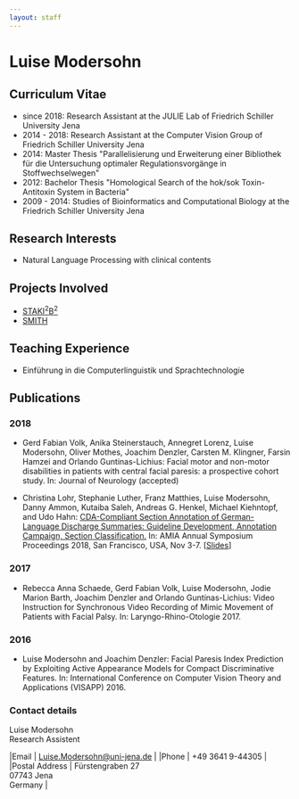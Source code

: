 ```yaml
---
layout: staff
---
```


# Luise Modersohn

## Curriculum Vitae
* since 2018: Research Assistant at the JULIE Lab of Friedrich Schiller University Jena
* 2014 - 2018: Research Assistant at the Computer Vision Group of Friedrich Schiller University Jena
* 2014: Master Thesis "Parallelisierung und Erweiterung einer Bibliothek für die Untersuchung optimaler Regulationsvorgänge in Stoffwechselwegen"
* 2012: Bachelor Thesis "Homological Search of the hok/sok Toxin-Antitoxin System in Bacteria"
* 2009 - 2014: Studies of Bioinformatics and Computational Biology at the Friedrich Schiller University Jena


## Research Interests

* Natural Language Processing with clinical contents

## Projects Involved
* [STAKI<sup>2</sup>B<sup>2</sup>](http://gepris.dfg.de/gepris/projekt/315098900)
* [SMITH](http://www.smith.care/)

## Teaching Experience
* Einführung in die Computerlinguistik und Sprachtechnologie

## Publications

### 2018
* Gerd Fabian Volk, Anika Steinerstauch, Annegret Lorenz, Luise Modersohn, Oliver Mothes, Joachim Denzler, Carsten M. Klingner, Farsin Hamzei and Orlando Guntinas-Lichius: Facial motor and non-motor disabilities in patients with central facial paresis: a prospective cohort study. In: Journal of Neurology (accepted)

* Christina Lohr, Stephanie Luther, Franz Matthies, Luise Modersohn, Danny Ammon, Kutaiba Saleh, Andreas G. Henkel, Michael Kiehntopf, and Udo Hahn: [CDA-Compliant Section Annotation of German-Language Discharge Summaries: Guideline Development, Annotation Campaign, Section Classification.](/downloads/publications/papers/lohr-2018-amia-sections.pdf) In: AMIA Annual Symposium Proceedings 2018, San Francisco, USA, Nov 3-7. [[Slides](/downloads/publications/slides/lohr-2018-amia-sections-slides.pdf)]

### 2017
* Rebecca Anna Schaede, Gerd Fabian Volk, Luise Modersohn, Jodie Marion Barth, Joachim Denzler and Orlando Guntinas-Lichius: Video Instruction for Synchronous Video Recording of Mimic Movement of Patients with Facial Palsy. In: Laryngo-Rhino-Otologie 2017.

### 2016
* Luise Modersohn and Joachim Denzler: Facial Paresis Index Prediction by Exploiting Active Appearance Models for Compact Discriminative Features. In: International Conference on Computer Vision Theory and Applications (VISAPP) 2016.

### Contact details
Luise Modersohn<br/>
Research Assistent

|Email | [Luise.Modersohn@uni-jena.de](mailto:Luise.Modersohn@uni-jena.de) |
|Phone | +49 3641 9-44305 |
|Postal Address | Fürstengraben 27<br/> 07743 Jena<br/> Germany |
